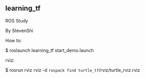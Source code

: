 learning_tf
------------
ROS Study

By StevenShi

How to:

$ roslaunch learning_tf start_demo.launch

rviz:

$ rosrun rviz rviz -d `rospack find turtle_tf`/rviz/turtle_rviz.rviz
